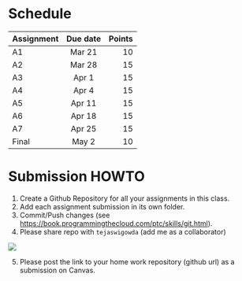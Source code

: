 # Schedule

| Assignment      | Due date | Points     |
| :---        |    :----:   |          ---: |
| A1      | Mar 21       | 10   |
| A2   | Mar 28        | 15      |
| A3  | Apr 1        | 15      |
| A4   | Apr 4        | 15      |
| A5   | Apr 11        | 15      |
| A6   | Apr 18        | 15      |
| A7   | Apr 25        | 15      |
| Final   | May 2        | 10     |



# Submission HOWTO

1. Create a Github Repository for all your assignments in this class.
2. Add each assignment submission in its own folder.
3. Commit/Push changes (see
   https://book.programmingthecloud.com/ptc/skills/git.html).
4. Please share repo with `tejaswigowda` (add me as a collaborator)
  <img src='https://i.stack.imgur.com/50mL0.png'>

5. Please post the link to your home work repository (github url) as a submission on Canvas.
